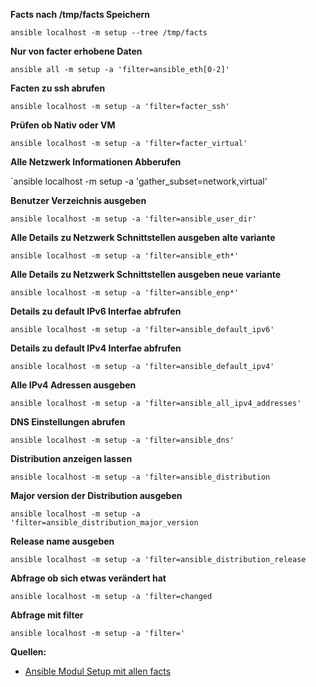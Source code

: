 
**Facts nach /tmp/facts Speichern**

`ansible localhost -m setup --tree /tmp/facts`

**Nur von facter erhobene Daten**

`ansible all -m setup -a 'filter=ansible_eth[0-2]'`

**Facten zu ssh abrufen**

`ansible localhost -m setup -a 'filter=facter_ssh'`

**Prüfen ob Nativ oder VM**

`ansible localhost -m setup -a 'filter=facter_virtual' `

**Alle Netzwerk Informationen Abberufen**

`ansible localhost -m setup -a 'gather_subset=network,virtual'

**Benutzer Verzeichnis ausgeben**

`ansible localhost -m setup -a 'filter=ansible_user_dir'`

**Alle Details zu Netzwerk Schnittstellen ausgeben alte variante**

`ansible localhost -m setup -a 'filter=ansible_eth*'`

**Alle Details zu Netzwerk Schnittstellen ausgeben neue variante**

`ansible localhost -m setup -a 'filter=ansible_enp*'`

**Details zu default IPv6 Interfae abfrufen**

`ansible localhost -m setup -a 'filter=ansible_default_ipv6'`

**Details zu default IPv4 Interfae abfrufen**

`ansible localhost -m setup -a 'filter=ansible_default_ipv4'`

**Alle IPv4 Adressen ausgeben**

`ansible localhost -m setup -a 'filter=ansible_all_ipv4_addresses'`

**DNS Einstellungen abrufen**

`ansible localhost -m setup -a 'filter=ansible_dns'`

**Distribution anzeigen lassen**

`ansible localhost -m setup -a 'filter=ansible_distribution`

**Major version der Distribution ausgeben**

`ansible localhost -m setup -a 'filter=ansible_distribution_major_version`

**Release name ausgeben**

`ansible localhost -m setup -a 'filter=ansible_distribution_release`

**Abfrage ob sich etwas verändert hat**

`ansible localhost -m setup -a 'filter=changed`

**Abfrage mit filter**

`ansible localhost -m setup -a 'filter='`

**Quellen:**

* [Ansible Modul Setup mit allen facts](http://docs.ansible.com/ansible/setup_module.html)